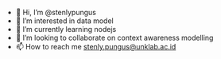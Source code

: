 - 👋 Hi, I’m @stenlypungus
- 👀 I’m interested in data model
- 🌱 I’m currently learning nodejs
- 💞️ I’m looking to collaborate on context awareness modelling
- 📫 How to reach me stenly.pungus@unklab.ac.id

<!---
stenlypungus/stenlypungus is a ✨ special ✨ repository because its `README.md` (this file) appears on your GitHub profile.
You can click the Preview link to take a look at your changes.
--->
